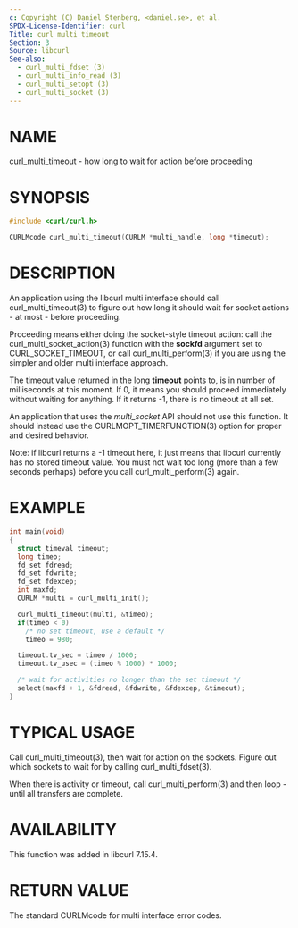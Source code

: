 ```yaml
---
c: Copyright (C) Daniel Stenberg, <daniel.se>, et al.
SPDX-License-Identifier: curl
Title: curl_multi_timeout
Section: 3
Source: libcurl
See-also:
  - curl_multi_fdset (3)
  - curl_multi_info_read (3)
  - curl_multi_setopt (3)
  - curl_multi_socket (3)
---
```


# NAME

curl_multi_timeout - how long to wait for action before proceeding

# SYNOPSIS

~~~c
#include <curl/curl.h>

CURLMcode curl_multi_timeout(CURLM *multi_handle, long *timeout);
~~~

# DESCRIPTION

An application using the libcurl multi interface should call
curl_multi_timeout(3) to figure out how long it should wait for socket
actions - at most - before proceeding.

Proceeding means either doing the socket-style timeout action: call the
curl_multi_socket_action(3) function with the **sockfd** argument set
to CURL_SOCKET_TIMEOUT, or call curl_multi_perform(3) if you are using
the simpler and older multi interface approach.

The timeout value returned in the long **timeout** points to, is in number
of milliseconds at this moment. If 0, it means you should proceed immediately
without waiting for anything. If it returns -1, there is no timeout at all set.

An application that uses the *multi_socket* API should not use this function.
It should instead use the CURLMOPT_TIMERFUNCTION(3) option for proper and
desired behavior.

Note: if libcurl returns a -1 timeout here, it just means that libcurl
currently has no stored timeout value. You must not wait too long (more than a
few seconds perhaps) before you call curl_multi_perform(3) again.

# EXAMPLE

~~~c
int main(void)
{
  struct timeval timeout;
  long timeo;
  fd_set fdread;
  fd_set fdwrite;
  fd_set fdexcep;
  int maxfd;
  CURLM *multi = curl_multi_init();

  curl_multi_timeout(multi, &timeo);
  if(timeo < 0)
    /* no set timeout, use a default */
    timeo = 980;

  timeout.tv_sec = timeo / 1000;
  timeout.tv_usec = (timeo % 1000) * 1000;

  /* wait for activities no longer than the set timeout */
  select(maxfd + 1, &fdread, &fdwrite, &fdexcep, &timeout);
}
~~~

# TYPICAL USAGE

Call curl_multi_timeout(3), then wait for action on the sockets. Figure
out which sockets to wait for by calling curl_multi_fdset(3).

When there is activity or timeout, call curl_multi_perform(3) and then
loop - until all transfers are complete.

# AVAILABILITY

This function was added in libcurl 7.15.4.

# RETURN VALUE

The standard CURLMcode for multi interface error codes.
